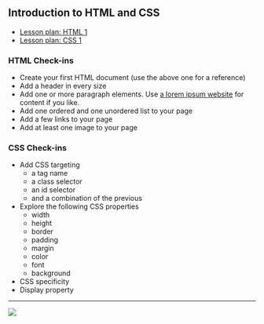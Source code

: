 ## Introduction to HTML and CSS

* [Lesson plan: HTML 1](http://frontend.turing.io/lessons/module-1/html-1.html)
* [Lesson plan: CSS 1](http://frontend.turing.io/lessons/module-1/css-1.html)

### HTML Check-ins

* Create your first HTML document (use the above one for a reference)
* Add a header in every size
* Add one or more paragraph elements. Use [a lorem ipsum website](http://www.cupcakeipsum.com/) for content if you like.
* Add one ordered and one unordered list to your page
* Add a few links to your page
* Add at least one image to your page

### CSS Check-ins

* Add CSS targeting
  * a tag name
  * a class selector
  * an id selector
  * and a combination of the previous
* Explore the following CSS properties
  * width
  * height
  * border
  * padding
  * margin
  * color
  * font
  * background
* CSS specificity
* Display property

---

![](https://media.giphy.com/media/l3q2yZVAGPQQVX6Ok/giphy.gif)